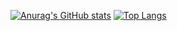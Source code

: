 [![Anurag's GitHub stats](https://github-readme-stats.vercel.app/api?username=edmonds4553)](https://github.com/anuraghazra/github-readme-stats)
[![Top Langs](https://github-readme-stats.vercel.app/api/top-langs/?username=edmonds4553&layout=compact)](https://github.com/anuraghazra/github-readme-stats)

